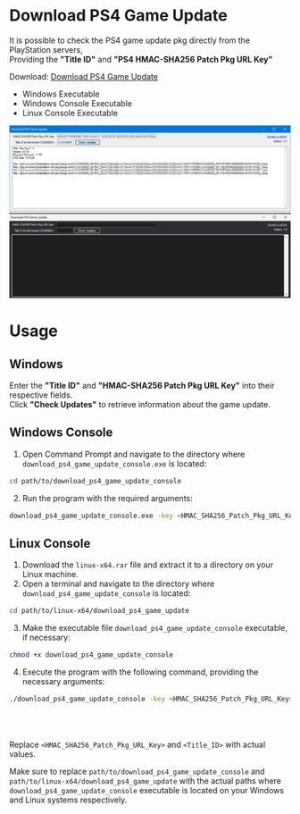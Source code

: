 # Download PS4 Game Update

It is possible to check the PS4 game update pkg directly from the PlayStation servers,  
Providing the **"Title ID"** and **"PS4 HMAC-SHA256 Patch Pkg URL Key"**

Download: [Download PS4 Game Update](https://github.com/DanielSvoboda/download_ps4_game_update/releases)  
- Windows Executable  
- Windows Console Executable  
- Linux Console Executable  

![Screenshot 1](https://raw.githubusercontent.com/DanielSvoboda/download_ps4_game_update/main/Print1.png)
![Screenshot 2](https://raw.githubusercontent.com/DanielSvoboda/download_ps4_game_update/main/Print2.png)

# Usage

## Windows

Enter the **"Title ID"** and **"HMAC-SHA256 Patch Pkg URL Key"** into their respective fields.  
Click **"Check Updates"** to retrieve information about the game update.

## Windows Console

1. Open Command Prompt and navigate to the directory where `download_ps4_game_update_console.exe` is located:
```bash
cd path/to/download_ps4_game_update_console
```

2. Run the program with the required arguments:
```bash
download_ps4_game_update_console.exe -key <HMAC_SHA256_Patch_Pkg_URL_Key> -title <Title_ID>
```

## Linux Console 

1. Download the `linux-x64.rar` file and extract it to a directory on your Linux machine.
2. Open a terminal and navigate to the directory where `download_ps4_game_update_console` is located:
```bash
cd path/to/linux-x64/download_ps4_game_update
```

3. Make the executable file `download_ps4_game_update_console` executable, if necessary:
```bash
chmod +x download_ps4_game_update_console
```
4. Execute the program with the following command, providing the necessary arguments:
```bash
./download_ps4_game_update_console -key <HMAC_SHA256_Patch_Pkg_URL_Key> -title <Title_ID>
```
<br><br><br>
Replace `<HMAC_SHA256_Patch_Pkg_URL_Key>` and `<Title_ID>` with actual values.

Make sure to replace `path/to/download_ps4_game_update_console` and `path/to/linux-x64/download_ps4_game_update` with the actual paths where `download_ps4_game_update_console` executable is located on your Windows and Linux systems respectively.